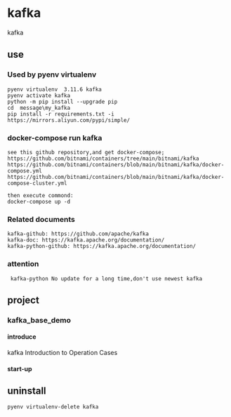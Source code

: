 # kafka

kafka

## use

### Used by pyenv virtualenv

    pyenv virtualenv  3.11.6 kafka
    pyenv activate kafka
    python -m pip install --upgrade pip
    cd  message\my_kafka
    pip install -r requirements.txt -i https://mirrors.aliyun.com/pypi/simple/

### docker-compose run kafka

    see this github repository,and get docker-compose;
    https://github.com/bitnami/containers/tree/main/bitnami/kafka
    https://github.com/bitnami/containers/blob/main/bitnami/kafka/docker-compose.yml
    https://github.com/bitnami/containers/blob/main/bitnami/kafka/docker-compose-cluster.yml

    then execute commond:
    docker-compose up -d

### Related documents

    kafka-github: https://github.com/apache/kafka
    kafka-doc: https://kafka.apache.org/documentation/
    kafka-python-github: https://kafka.apache.org/documentation/

### attention

     kafka-python No update for a long time,don't use newest kafka

## project

### kafka_base_demo

#### introduce

kafka Introduction to Operation Cases

#### start-up

## uninstall

    pyenv virtualenv-delete kafka
